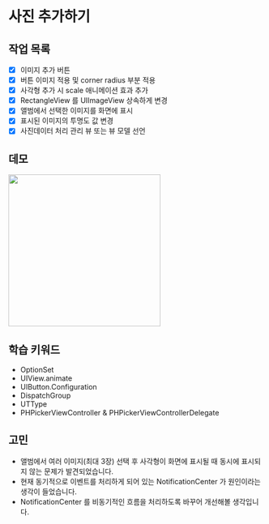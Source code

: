 # 사진 추가하기

## 작업 목록

- [x] 이미지 추가 버튼
- [x] 버튼 이미지 적용 및 corner radius 부분 적용
- [x] 사각형 추가 시 scale 애니메이션 효과 추가
- [x] RectangleView 를 UIImageView 상속하게 변경
- [x] 앨범에서 선택한 이미지를 화면에 표시
- [x] 표시된 이미지의 투명도 값 변경
- [x] 사진데이터 처리 관리 뷰 또는 뷰 모델 선언

## 데모

<image src="../images/step4.gif" width="300px">

## 학습 키워드

- OptionSet
- UIView.animate
- UIButton.Configuration
- DispatchGroup
- UTType
- PHPickerViewController & PHPickerViewControllerDelegate

## 고민

- 앨범에서 여러 이미지(최대 3장) 선택 후 사각형이 화면에 표시될 때 동시에 표시되지 않는 문제가 발견되었습니다.
- 현재 동기적으로 이벤트를 처리하게 되어 있는 NotificationCenter 가 원인이라는 생각이 들었습니다.
- NotificationCenter 를 비동기적인 흐름을 처리하도록 바꾸어 개선해볼 생각입니다.
